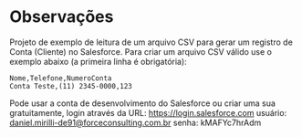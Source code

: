 # Observações #

Projeto de exemplo de leitura de um arquivo CSV para gerar um registro de Conta (Cliente) no Salesforce. Para criar um arquivo CSV válido use o exemplo abaixo (a primeira linha é obrigatória):

```
Nome,Telefone,NumeroConta
Conta Teste,(11) 2345-0000,123
```

Pode usar a conta de desenvolvimento do Salesforce ou criar uma sua gratuitamente, login através da URL:
https://login.salesforce.com
usuário: daniel.mirilli-de91@forceconsulting.com.br
senha: kMAFYc7hrAdm